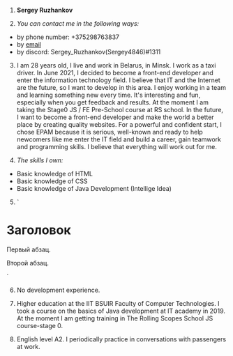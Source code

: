1. **Sergey Ruzhankov**

2. *You can contact me in the following ways:*
* by phone number: +375298763837
* by [email](sergeyruzhankov@gmail.com)
* by discord: Sergey_Ruzhankov(Sergey4846)#1311

3. I am 28 years old, I live and work in Belarus, in Minsk. I work as a taxi driver. In June 2021, I decided to become a front-end developer and enter the information technology field. I believe that IT and the Internet are the future, so I want to develop in this area. I enjoy working in a team and learning something new every time. It's interesting and fun, especially when you get feedback and results. At the moment I am taking the Stage0 JS / FE Pre-School course at RS school. In the future, I want to become a front-end developer and make the world a better place by creating quality websites. For a powerful and confident start, I chose EPAM because it is serious, well-known and ready to help newcomers like me enter the IT field and build a career, gain teamwork and programming skills. I believe that everything will work out for me.

4. *The skills I own:*
* Basic knowledge of HTML
* Basic knowledge of CSS
* Basic knowledge of Java Development (Intellige Idea) 
 
5. `<!DOCTYPE HTML PUBLIC "-//W3C//DTD HTML 4.01//EN" "http://www.w3.org/TR/html4/strict.dtd">
<html>
 <head>
  <meta http-equiv="Content-Type" content="text/html; charset=utf-8">
  <title>Пример веб-страницы</title>
 </head>
 <body>
  <h1>Заголовок</h1>
  <!-- Комментарий -->
  <p>Первый абзац.</p>
  <p>Второй абзац.</p>
 </body>
</html>`

6. No development experience.

7.  Higher education at the IIT BSUIR Faculty of Computer Technologies. I took a course on the basics of Java development at IT academy in 2019. At the moment I am getting training in The Rolling Scopes School JS course-stage 0.

8.  English level A2. I periodically practice in conversations with passengers at work.
